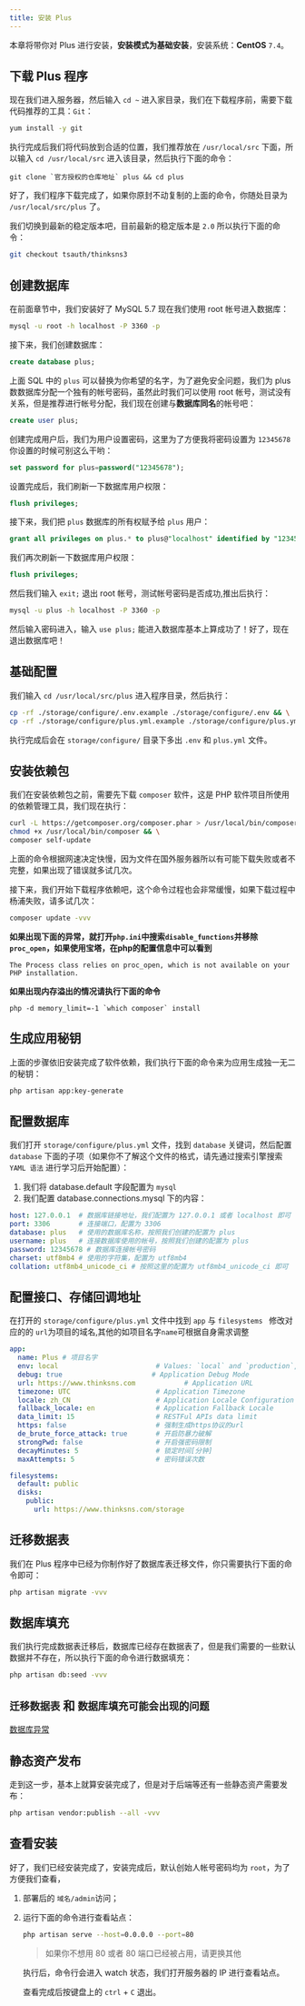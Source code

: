 ```yaml
---
title: 安装 Plus
---
```


本章将带你对 Plus 进行安装，**安装模式为基础安装**，安装系统：**CentOS** `7.4`。

## 下载 Plus 程序

现在我们进入服务器，然后输入 `cd ~` 进入家目录，我们在下载程序前，需要下载代码推荐的工具：`Git`：

```bash
yum install -y git
```

执行完成后我们将代码放到合适的位置，我们推荐放在 `/usr/local/src` 下面，所以输入 `cd /usr/local/src` 进入该目录，然后执行下面的命令：

```
git clone `官方授权的仓库地址` plus && cd plus
```

好了，我们程序下载完成了，如果你原封不动复制的上面的命令，你随处目录为 `/usr/local/src/plus` 了。

我们切换到最新的稳定版本吧，目前最新的稳定版本是 `2.0` 所以执行下面的命令：

```bash
git checkout tsauth/thinksns3
```

## 创建数据库

在前面章节中，我们安装好了 MySQL 5.7 现在我们使用 root 帐号进入数据库：

```bash
mysql -u root -h localhost -P 3360 -p
```

接下来，我们创建数据库：

```sql
create database plus;
```

上面 SQL 中的 `plus` 可以替换为你希望的名字，为了避免安全问题，我们为 plus 数数据库分配一个独有的帐号密码，虽然此时我们可以使用 root 帐号，测试没有关系，但是推荐进行帐号分配，我们现在创建与**数据库同名**的帐号吧：

```sql
create user plus;
```

创建完成用户后，我们为用户设置密码，这里为了方便我将密码设置为 `12345678` 你设置的时候可别这么干哟：

```sql
set password for plus=password("12345678");
```

设置完成后，我们刷新一下数据库用户权限：

```sql
flush privileges;
```

接下来，我们把 `plus` 数据库的所有权赋予给 `plus` 用户：

```sql
grant all privileges on plus.* to plus@"localhost" identified by "12345678";
```

我们再次刷新一下数据库用户权限：

```sql
flush privileges;
```

然后我们输入 `exit;` 退出 root 帐号，测试帐号密码是否成功,推出后执行：

```bash
mysql -u plus -h localhost -P 3360 -p
```

然后输入密码进入，输入 `use plus;` 能进入数据库基本上算成功了！好了，现在退出数据库吧！

## 基础配置

我们输入 `cd /usr/local/src/plus` 进入程序目录，然后执行：

```bash
cp -rf ./storage/configure/.env.example ./storage/configure/.env && \
cp -rf ./storage/configure/plus.yml.example ./storage/configure/plus.yml
```

执行完成后会在 `storage/configure/` 目录下多出 `.env` 和 `plus.yml` 文件。

## 安装依赖包

我们在安装依赖包之前，需要先下载 `composer` 软件，这是 PHP 软件项目所使用的依赖管理工具，我们现在执行：

```bash
curl -L https://getcomposer.org/composer.phar > /usr/local/bin/composer && \
chmod +x /usr/local/bin/composer && \
composer self-update
```

上面的命令根据网速决定快慢，因为文件在国外服务器所以有可能下载失败或者不完整，如果出现了错误就多试几次。

接下来，我们开始下载程序依赖吧，这个命令过程也会非常缓慢，如果下载过程中杨浦失败，请多试几次：

```bash
composer update -vvv
```


**如果出现下面的异常，就打开`php.ini`中搜索`disable_functions`并移除`proc_open`，如果使用宝塔，在php的配置信息中可以看到**

```shell script
The Process class relies on proc_open, which is not available on your PHP installation.

```

**如果出现内存溢出的情况请执行下面的命令**
```shell script
php -d memory_limit=-1 `which composer` install
```

## 生成应用秘钥

上面的步骤依旧安装完成了软件依赖，我们执行下面的命令来为应用生成独一无二的秘钥：

```bash
php artisan app:key-generate
```

## 配置数据库

我们打开 `storage/configure/plus.yml` 文件，找到 `database` 关键词，然后配置 `database` 下面的子项（如果你不了解这个文件的格式，请先通过搜索引擎搜索 `YAML 语法` 进行学习后开始配置）：

1. 我们将 database.default 字段配置为 `mysql`
2. 我们配置 database.connections.mysql 下的内容：

```yaml
host: 127.0.0.1  # 数据库链接地址，我们配置为 127.0.0.1 或者 localhost 即可
port: 3306       # 连接端口，配置为 3306
database: plus   # 使用的数据库名称，按照我们创建的配置为 plus
username: plus   # 连接数据库使用的帐号，按照我们创建的配置为 plus
password: 12345678 # 数据库连接帐号密码
charset: utf8mb4 # 使用的字符集，配置为 utf8mb4
collation: utf8mb4_unicode_ci # 按照这里的配置为 utf8mb4_unicode_ci 即可
```

## 配置接口、存储回调地址
在打开的 `storage/configure/plus.yml` 文件中找到 `app` 与 `filesystems ` 修改对应的的 `url`为项目的域名,其他的如项目名字`name`可根据自身需求调整

```yaml
app:
  name: Plus # 项目名字
  env: local                        # Values: `local` and `production`, default `local`
  debug: true                      # Application Debug Mode
  url: https://www.thinksns.com            # Application URL
  timezone: UTC                     # Application Timezone
  locale: zh_CN                     # Application Locale Configuration
  fallback_locale: en               # Application Fallback Locale
  data_limit: 15                    # RESTFul APIs data limit
  https: false                      # 强制生成https协议的url
  de_brute_force_attack: true       # 开启防暴力破解
  strongPwd: false                  # 开启强密码限制
  decayMinutes: 5                   # 锁定时间[分钟]
  maxAttempts: 5                    # 密码错误次数

filesystems:
  default: public
  disks:
    public:
      url: https://www.thinksns.com/storage


```

## 迁移数据表

我们在 Plus 程序中已经为你制作好了数据库表迁移文件，你只需要执行下面的命令即可：

```bash
php artisan migrate -vvv
```

## 数据库填充

我们执行完成数据表迁移后，数据库已经存在数据表了，但是我们需要的一些默认数据并不存在，所以执行下面的命令进行数据填充：

```bash
php artisan db:seed -vvv
```

## `迁移数据表` 和 `数据库填充可能会出现的问题`
[数据库异常](/Q&A/server/README.md#数据库异常)

## 静态资产发布

走到这一步，基本上就算安装完成了，但是对于后端等还有一些静态资产需要发布：

```bash
php artisan vendor:publish --all -vvv
```

## 查看安装

好了，我们已经安装完成了，安装完成后，默认创始人帐号密码均为 `root`，为了方便我们查看，

1. 部署后的 `域名/admin`访问；

2. 运行下面的命令进行查看站点：

	```bash
	php artisan serve --host=0.0.0.0 --port=80
	```

	> 如果你不想用 80 或者 80 端口已经被占用，请更换其他

	执行后，命令行会进入 watch 状态，我们打开服务器的 IP 进行查看站点。

	查看完成后按键盘上的 `ctrl` + `C` 退出。
